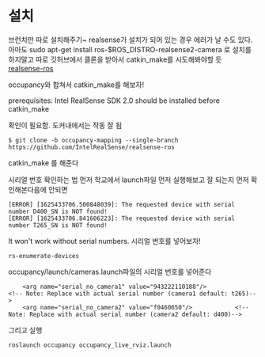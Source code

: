 # 설치
브런치만 따로 설치해주기~  realsense가 설치가 되어 있는 경우 에러가 날 수도 있다.
아마도 
sudo apt-get install ros-$ROS_DISTRO-realsense2-camera 로 설치를 하지말고
따로 깃허브에서 클론을 받아서 catkin_make를 시도해봐야할 듯
[realsense-ros](https://github.com/IntelRealSense/realsense-ros)

occupancy와 합쳐서 catkin_make를 해보자!

prerequisites:  Intel RealSense SDK 2.0 should be installed before catkin_make
 
확인이 필요함. 도커내에서는 작동 잘 됨
```
$ git clone -b occupancy-mapping --single-branch https://github.com/IntelRealSense/realsense-ros
```

catkin_make 를 해준다

시리얼 번호 확인하는 법
먼저 학교에서 launch파일 먼저 실행해보고 잘 되는지 먼저 확인해본다음에 안되면

```
[ERROR] [1625433706.500848039]: The requested device with serial number D400_SN is NOT found!
[ERROR] [1625433706.841606223]: The requested device with serial number T265_SN is NOT found!
```
It won't work without serial numbers.  시리얼 번호를 넣어보자!


```
rs-enumerate-devices
```

occupancy/launch/cameras.launch파일의 시리얼 번호를 넣어준다
```
    <arg name="serial_no_camera1" value="943222110188"/> 			<!-- Note: Replace with actual serial number (camera1 default: t265)-->
    <arg name="serial_no_camera2" value="f0460650"/> 			<!-- Note: Replace with actual serial number (camera2 default: d400)-->
```

그리고 실행 
```
roslaunch occupancy occupancy_live_rviz.launch
```

